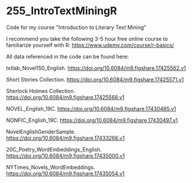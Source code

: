 # 255_IntroTextMiningR
Code for my course "Introduction to Literary Text Mining"

I recommend you take the following 3-5 hour free online course to familiarize yourself with R:
https://www.udemy.com/course/r-basics/

All data referenced in the code can be found here:

txtlab_Novel150_English. https://doi.org/10.6084/m9.figshare.17425562.v1 

Short Stories Collection. https://doi.org/10.6084/m9.figshare.17425571.v1 

Sherlock Holmes Collection. https://doi.org/10.6084/m9.figshare.17425568.v1 

NOVEL_English_19C. https://doi.org/10.6084/m9.figshare.17430485.v1 

NONFIC_English_19C. https://doi.org/10.6084/m9.figshare.17430497.v1 

NovelEnglishGenderSample. https://doi.org/10.6084/m9.figshare.17433266.v1 

20C_Poetry_WordEmbeddings_English. https://doi.org/10.6084/m9.figshare.17435000.v1 

NYTimes_Novels_WordEmbeddings. https://doi.org/10.6084/m9.figshare.17435054.v1 